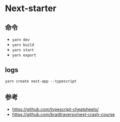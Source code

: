 # Next-starter

## 命令

- `yarn dev`
- `yarn build`
- `yarn start`
- `yarn export`

## logs

`yarn create next-app --typescript`

## 参考

- https://github.com/typescript-cheatsheets/
- https://github.com/bradtraversy/next-crash-course
